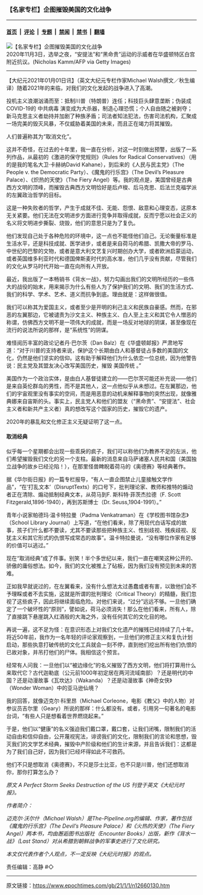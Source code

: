 ### 【名家专栏】企图摧毁美国的文化战争

---

#### [首页](../../../..?n12660130) &nbsp;|&nbsp; [评论](../../../../../epoch-comment?n12660130) &nbsp;|&nbsp; [专题](../../../../../epoch-special?n12660130) &nbsp;|&nbsp; [禁闻](../../../../../epoch-news?n12660130) &nbsp;|&nbsp; [禁书](../../../../../books?n12660130) &nbsp;|&nbsp; [翻墙](https://github.com/gfw-breaker/nogfw/blob/master/README.md?n12660130)


<div><img alt="【名家专栏】企图摧毁美国的文化战争" class="attachment-djy_600_400 size-djy_600_400 wp-post-image" src="https://i.epochtimes.com/assets/uploads/2021/01/GettyImages-1229448399-1200x800-600x400.jpg"/>
<div class="caption">
 2020年11月3日，选举之夜，“安提法”和“黑命贵”运动的示威者在华盛顿特区白宫附近抗议。(Nicholas Kamm/AFP via Getty Images)
</div></div><hr/><div class="post_content" id="artbody" itemprop="articleBody">
 <!-- article content begin -->
 <p>
  【大纪元2021年01月01日讯】（英文大纪元专栏作家Michael Walsh撰文／秋生编译）随着2021年的来临，对我们的文化发起的战争进入了高潮。
 </p>
 <p>
  投机主义浪潮汹涌而至：抵制川普（特朗普）连任；科技巨头肆意垄断；伪装成COVID-19的
  <ok href="https://www.epochtimes.com/gb/tag/%E4%B8%AD%E5%85%B1%E7%97%85%E6%AF%92.html">
   中共病毒
  </ok>
  演变成为大杀器，制造心理恐慌；个人自由随之被剥夺；新马克思主义者劫持并加剧了种族矛盾；司法者知法犯法，伤害司法机构，汇聚成一场完美的毁灭风暴，不仅威胁着美国的未来，而且正在竭力将其摧毁。
 </p>
 <p>
  人们普遍称其为“取消文化”。
 </p>
 <p>
  这并不奇怪，在过去的十年里，我一直在分析，对这一时刻做出预警，出版了一系列作品，从最初的《激进的保守党规则》（Rules for Radical Conservatives）（用的是我的笔名大卫‧卡赫纳David Kahane），到后来的《人民与民主党》（The People v. the Democratic Party）、《魔鬼的行乐宫》（The Devil’s Pleasure Palace）、《炽热的天使》（The Fiery Angel）等。我的观点是，美国曾经是古典西方文明的顶峰，而摧毁古典西方文明恰好是后卢梭、后马克思、后法兰克福学派的左翼政治哲学的目标。
 </p>
 <p>
  这是一种失败者的哲学，产生于成就不佳、无能、怨恨、敌意和心理变态，这原本无关紧要。他们无法在文明进步方面进行竞争并取得成就，反而宁愿以社会正义的名义将文明进步撕裂、烧毁，他们的意思只是为了复仇。
 </p>
 <p>
  他们发现自己处于各种危险的环境中，这一点也不能怪他们自己。无论衡量标准是生活水平，还是科技成就、医学进步，或者是来自荷马的希腊、凯撒大帝的罗马、中世纪的巴黎的文物，或者是意大利文艺复兴时期创办大学，或者欧洲启蒙运动，或者英国维多利亚时代和德国俾斯麦时代的高水准，他们几乎没有贡献，尽管我们的文化从罗马时代开始一直在向所有人开放。
 </p>
 <p>
  最近，我出版了一本畅销书《背水一战》，努力勾画出我们的文明所经历的一些伟大的战役的始末，用来揭示为什么有些人为了保护我们的文明、我们的生活方式、我们的科学、学术、艺术、道义而抗争到底。理由就是：这样做很值。
 </p>
 <p>
  我们可以称其为爱国主义，或者至少是开明的利己主义和民族自豪感。然而，在邪恶的左翼那边，它被谴责为沙文主义、种族主义、白人至上主义和其它令人憎恶的称谓，仿佛西方文明不是一项伟大的成就，而是一场反对地球的阴谋，甚至像现在流行的说法所说的那样，是“系统性”的阴谋。
 </p>
 <p>
  难怪阅历丰富的政论记者丹‧巴尔茨（Dan Balz）在《华盛顿邮报》严肃地写道：“对于川普的支持者来说，保护这个长期由白人和基督徒占多数的美国的文化，仍然是他们坚实的信仰。这有助于解释他们为什么依恋一位总统，因为他警告说：民主党及其盟友决心改写美国历史，摧毁
  <ok href="https://www.epochtimes.com/gb/tag/%E7%BE%8E%E5%9B%BD%E4%BC%A0%E7%BB%9F.html">
   美国传统
  </ok>
  。”
 </p>
 <p>
  美国作为一个政治实体，是由白人基督徒建立的——巴尔茨可能还补充说——他们是来自英伦群岛的男性，而不是其他人，这一点他似乎从未想过。在左翼那边，他们的宇宙观里没有事实的空间，而是用恶意的动机来解释事物的突然出现，就像雅典娜来自宙斯的头。事实上，民主党人和他们的盟友（“黑命贵”、“安提法”、社会主义者和新共产主义者）真的想改写这个国家的历史，摧毁它的遗产。
 </p>
 <p>
  2020年的暴乱和文化修正主义无疑证明了这一点。
 </p>
 <h4>
  取消经典
 </h4>
 <p>
  似乎每一个星期都会出现一些乖戾的疯子，我们可以称他们为教养不足的左派，他们希望摧毁我们文化的另一个支柱。最新的消息来自马萨诸塞人民共和国（美国独立战争的故乡已经沦陷！），在那里怪兽睥睨着荷马的《奥德赛》等经典著作。
 </p>
 <p>
  据《华尔街日报》的一篇专栏报导，“有人一直企图禁止儿童接触文学作品”，“在‘打乱文本’（DisruptTexts）的口号下，批判理论家、教师和推特的煽动者正在清除、煽动抵制经典文本，从荷马到F. 斯科特‧菲茨杰拉德（F. Scott Fitzgerald,1896-1940），再到苏斯博士（Dr. Seuss,1904-1991）。”
 </p>
 <p>
  青年小说家帕德玛‧温卡特拉曼（Padma Venkatraman）在《学校图书馆杂志》（School Library Journal）上写道，“在他们看来，除了用现代白话写成的故事，孩子们什么都不要读，尤其不要读那些把种族主义、性别歧视、残疾歧视、反犹主义和其它形式的仇恨写成常态的故事”。温卡特拉曼说，“没有哪位作家有足够的价值可以逃过。”
 </p>
 <p>
  现在“取消经典”成了件事。别笑！半个多世纪以来，我们一直在嘲笑这种公开的、骄傲的庸俗想法。如今，我们的文化被推上了砧板，因为我们没有预见到未来的苦难。
 </p>
 <p>
  正如我早就说过的，在左翼看来，没有什么想法太过愚蠢或者有害，以致他们会不予理睬或者不去实施，这就是所谓的批判理论（Critical Theory）的精髓，我们忽视了这些疯子，因此将继续面临危险。对他们来说，“过分”远远不够。一旦他们确定了一个破坏性的“原则”，譬如说，荷马必须消失！那么在他们看来，所有人，除了直接跳下悬崖跳入红酒般的大海之外，没有任何其它的文化目的地。
 </p>
 <p>
  再说一遍，这不足为怪：在意识形态上对我们文化遗产的摧残已经持续了几十年。将近50年前，我作为一名年轻的评论家观察到，一旦他们的修正主义和复仇计划启动，那些执意打破传统的文化工兵就会一刻不停，直到他们挖出所有他们仇恨的已故对象，并吊打他们的尸体。我相信这个预言。
 </p>
 <p>
  经常有人问我：一旦他们以“被边缘化”的名义摧毁了西方文明，他们将打算用什么来取代它？古代迦勒底（公元前1000年初定居在两河流域南部）？还是明代的中国？还是动漫故事《瓦坎达》（Wakanda）？还是动漫故事《神奇女侠》（Wonder Woman）中的亚马逊仙境？
 </p>
 <p>
  我的回答，就像迈克尔‧科里昂（Michael Corleone，电影《教父》中的人物）对参议员吉尔里（Geary）所说的那样：什么都没有。或者，引用另一句著名的电影台词，“有些人只是想看着世界燃烧起来。”
 </p>
 <p>
  于是，他们以“健康”的名义强迫我们戴口罩，戴口套，让我们闭嘴，限制我们的活动自由和信仰自由，公开蔑视宪法，诽谤我们的文化，限制我们的言论和思想，毁灭我们的文学艺术经典，摧毁中产阶级和他们的生计来源，并且告诉我们：这都是为了我们自己好，因为我们已经坏得如此不可救药。
 </p>
 <p>
  他们不只是想取消《奥德赛》，不只是莎士比亚，也不只是川普，他们还想取消你，那你打算怎么办？
 </p>
 <p>
  <em>
   原文
   <ok href="https://www.theepochtimes.com/a-perfect-storm-seeks-destruction-of-the-us_3635594.html">
    A Perfect Storm Seeks Destruction of the US
   </ok>
   刊登于英文《大纪元时报》。
  </em>
 </p>
 <p>
  <em>
   作者简介：
  </em>
 </p>
 <p>
  <em>
   迈克尔‧沃尔什（Michael Walsh）是The-Pipeline.org的编辑、作家，著作包括《魔鬼的行乐宫》（The Devil’s Pleasure Palace）和《火热的天使》（The Fiery Angel）两本书，均由邂逅图书出版社（Encounter Books）出版，新作《背水一战》（Last Stand）对从希腊到朝鲜战争的军事史进行了文化研究。
  </em>
 </p>
 <p>
  <em>
   本文仅代表作者个人观点，不一定反映《大纪元时报》的观点。
  </em>
 </p>
 <p>
  责任编辑：高静 #◇
 </p>
 <!-- article content end -->
 <div id="below_article_ad">
 </div>
</div>


---

原文链接：https://www.epochtimes.com/gb/21/1/1/n12660130.htm